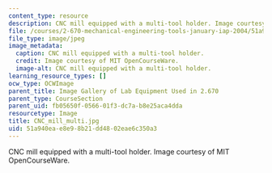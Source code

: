 ```yaml
---
content_type: resource
description: CNC mill equipped with a multi-tool holder. Image courtesy of MIT OpenCourseWare.
file: /courses/2-670-mechanical-engineering-tools-january-iap-2004/51a940eae8e98b21dd4802eae6c350a3_CNC_mill_multi.jpg
file_type: image/jpeg
image_metadata:
  caption: CNC mill equipped with a multi-tool holder.
  credit: Image courtesy of MIT OpenCourseWare.
  image-alt: CNC mill equipped with a multi-tool holder.
learning_resource_types: []
ocw_type: OCWImage
parent_title: Image Gallery of Lab Equipment Used in 2.670
parent_type: CourseSection
parent_uid: fb05650f-0566-01f3-dc7a-b8e25aca4dda
resourcetype: Image
title: CNC_mill_multi.jpg
uid: 51a940ea-e8e9-8b21-dd48-02eae6c350a3
---
```

CNC mill equipped with a multi-tool holder. Image courtesy of MIT OpenCourseWare.

